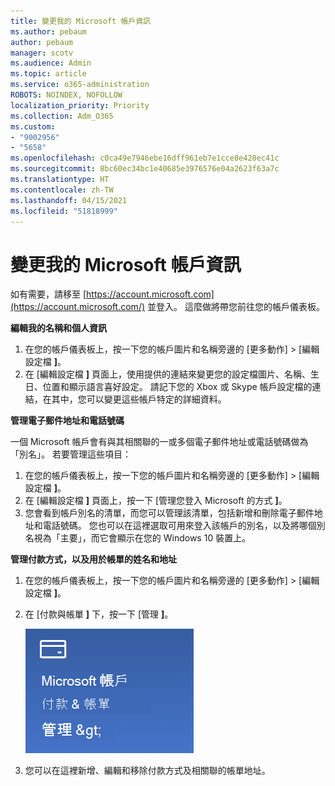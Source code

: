 ```yaml
---
title: 變更我的 Microsoft 帳戶資訊
ms.author: pebaum
author: pebaum
manager: scotv
ms.audience: Admin
ms.topic: article
ms.service: o365-administration
ROBOTS: NOINDEX, NOFOLLOW
localization_priority: Priority
ms.collection: Adm_O365
ms.custom:
- "9002956"
- "5658"
ms.openlocfilehash: c0ca49e7946ebe16dff961eb7e1cce8e428ec41c
ms.sourcegitcommit: 8bc60ec34bc1e40685e3976576e04a2623f63a7c
ms.translationtype: HT
ms.contentlocale: zh-TW
ms.lasthandoff: 04/15/2021
ms.locfileid: "51818999"
---
```

# <a name="change-my-microsoft-account-information"></a>變更我的 Microsoft 帳戶資訊

如有需要，請移至 [https://account.microsoft.com](https://account.microsoft.com/) 並登入。 這麼做將帶您前往您的帳戶儀表板。  

**編輯我的名稱和個人資訊**

1. 在您的帳戶儀表板上，按一下您的帳戶圖片和名稱旁邊的 [更多動作] > [編輯設定檔 **]**。
2. 在 [編輯設定檔 **]** 頁面上，使用提供的連結來變更您的設定檔圖片、名稱、生日、位置和顯示語言喜好設定。 請記下您的 Xbox 或 Skype 帳戶設定檔的連結，在其中，您可以變更這些帳戶特定的詳細資料。

**管理電子郵件地址和電話號碼**

一個 Microsoft 帳戶會有與其相關聯的一或多個電子郵件地址或電話號碼做為「別名」。 若要管理這些項目：

1. 在您的帳戶儀表板上，按一下您的帳戶圖片和名稱旁邊的 [更多動作] > [編輯設定檔 **]**。
2. 在 [編輯設定檔 **]** 頁面上，按一下 [管理您登入 Microsoft 的方式 **]**。 
3. 您會看到帳戶別名的清單，而您可以管理該清單，包括新增和刪除電子郵件地址和電話號碼。 您也可以在這裡選取可用來登入該帳戶的別名，以及將哪個別名視為「主要」，而它會顯示在您的 Windows 10 裝置上。

**管理付款方式，以及用於帳單的姓名和地址** 

1. 在您的帳戶儀表板上，按一下您的帳戶圖片和名稱旁邊的 [更多動作] > [編輯設定檔 **]**。
2. 在 [付款與帳單 **]** 下，按一下 [管理 **]**。

    ![管理付款與帳單](media/manage-account.png)

3. 您可以在這裡新增、編輯和移除付款方式及相關聯的帳單地址。 
